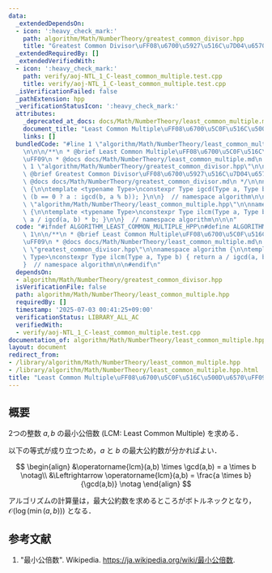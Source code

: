 ```yaml
---
data:
  _extendedDependsOn:
  - icon: ':heavy_check_mark:'
    path: algorithm/Math/NumberTheory/greatest_common_divisor.hpp
    title: "Greatest Common Divisor\uFF08\u6700\u5927\u516C\u7D04\u6570\uFF09"
  _extendedRequiredBy: []
  _extendedVerifiedWith:
  - icon: ':heavy_check_mark:'
    path: verify/aoj-NTL_1_C-least_common_multiple.test.cpp
    title: verify/aoj-NTL_1_C-least_common_multiple.test.cpp
  _isVerificationFailed: false
  _pathExtension: hpp
  _verificationStatusIcon: ':heavy_check_mark:'
  attributes:
    _deprecated_at_docs: docs/Math/NumberTheory/least_common_multiple.md
    document_title: "Least Common Multiple\uFF08\u6700\u5C0F\u516C\u500D\u6570\uFF09"
    links: []
  bundledCode: "#line 1 \"algorithm/Math/NumberTheory/least_common_multiple.hpp\"\n\
    \n\n\n/**\n * @brief Least Common Multiple\uFF08\u6700\u5C0F\u516C\u500D\u6570\
    \uFF09\n * @docs docs/Math/NumberTheory/least_common_multiple.md\n */\n\n#line\
    \ 1 \"algorithm/Math/NumberTheory/greatest_common_divisor.hpp\"\n\n\n\n/**\n *\
    \ @brief Greatest Common Divisor\uFF08\u6700\u5927\u516C\u7D04\u6570\uFF09\n *\
    \ @docs docs/Math/NumberTheory/greatest_common_divisor.md\n */\n\nnamespace algorithm\
    \ {\n\ntemplate <typename Type>\nconstexpr Type igcd(Type a, Type b) { return\
    \ (b == 0 ? a : igcd(b, a % b)); }\n\n}  // namespace algorithm\n\n\n#line 10\
    \ \"algorithm/Math/NumberTheory/least_common_multiple.hpp\"\n\nnamespace algorithm\
    \ {\n\ntemplate <typename Type>\nconstexpr Type ilcm(Type a, Type b) { return\
    \ a / igcd(a, b) * b; }\n\n}  // namespace algorithm\n\n\n"
  code: "#ifndef ALGORITHM_LEAST_COMMON_MULTIPLE_HPP\n#define ALGORITHM_LEAST_COMMON_MULTIPLE_HPP\
    \ 1\n\n/**\n * @brief Least Common Multiple\uFF08\u6700\u5C0F\u516C\u500D\u6570\
    \uFF09\n * @docs docs/Math/NumberTheory/least_common_multiple.md\n */\n\n#include\
    \ \"greatest_common_divisor.hpp\"\n\nnamespace algorithm {\n\ntemplate <typename\
    \ Type>\nconstexpr Type ilcm(Type a, Type b) { return a / igcd(a, b) * b; }\n\n\
    }  // namespace algorithm\n\n#endif\n"
  dependsOn:
  - algorithm/Math/NumberTheory/greatest_common_divisor.hpp
  isVerificationFile: false
  path: algorithm/Math/NumberTheory/least_common_multiple.hpp
  requiredBy: []
  timestamp: '2025-07-03 00:41:25+09:00'
  verificationStatus: LIBRARY_ALL_AC
  verifiedWith:
  - verify/aoj-NTL_1_C-least_common_multiple.test.cpp
documentation_of: algorithm/Math/NumberTheory/least_common_multiple.hpp
layout: document
redirect_from:
- /library/algorithm/Math/NumberTheory/least_common_multiple.hpp
- /library/algorithm/Math/NumberTheory/least_common_multiple.hpp.html
title: "Least Common Multiple\uFF08\u6700\u5C0F\u516C\u500D\u6570\uFF09"
---
```

## 概要

2つの整数 $a, b$ の最小公倍数 (LCM: Least Common Multiple) を求める．

以下の等式が成り立つため，$a$ と $b$ の最大公約数が分かればよい．

$$
\begin{align}
&\operatorname{lcm}(a,b) \times \gcd(a,b) = a \times b \notag\\
&\Leftrightarrow \operatorname{lcm}(a,b) = \frac{a \times b}{\gcd(a,b)} \notag
\end{align}
$$

アルゴリズムの計算量は，最大公約数を求めるところがボトルネックとなり，$\mathcal{O}(\log(\min(a,b)))$ となる．


## 参考文献

1. "最小公倍数". Wikipedia. <https://ja.wikipedia.org/wiki/最小公倍数>.
